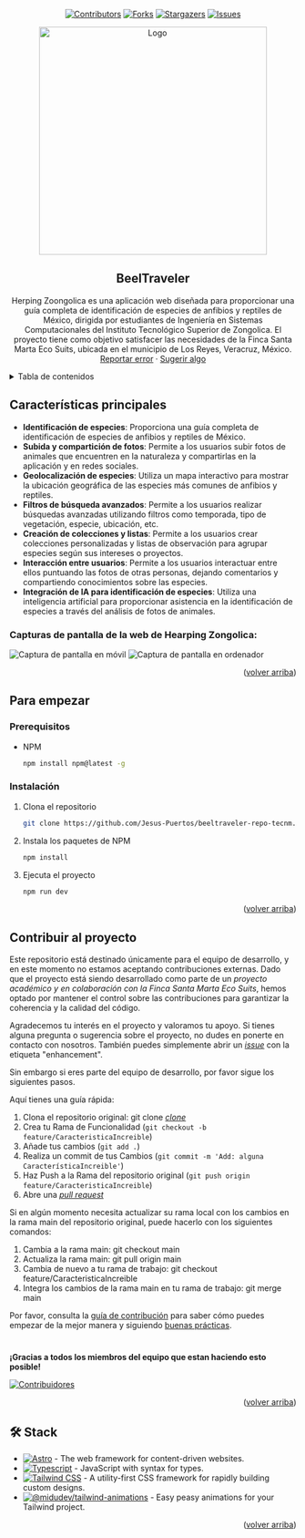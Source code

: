 <a name="readme-top"></a>

<div align="center">

[![Contributors][contributors-shield]][contributors-url]
[![Forks][forks-shield]][forks-url]
[![Stargazers][stars-shield]][stars-url]
[![Issues][issues-shield]][issues-url]

<a href="https://github.com/Jesus-Puertos/herping-zoongolica-landing">
  <img src="./public/favicon.svg" alt="Logo" width="400" />
</a>

## BeelTraveler

Herping Zoongolica es una aplicación web diseñada para proporcionar una guía completa de identificación de especies de anfibios y reptiles de México, dirigida por estudiantes de Ingeniería en Sistemas Computacionales del Instituto Tecnológico Superior de Zongolica. El proyecto tiene como objetivo satisfacer las necesidades de la Finca Santa Marta Eco Suits, ubicada en el municipio de Los Reyes, Veracruz, México.\
[Reportar error](https://github.com/Jesus-Puertos/beeltraveler-repo-tecnm/issues) · [Sugerir algo](https://github.com/Jesus-Puertos/beeltraveler-repo-tecnm/issues)

</div>

<details>
<summary>Tabla de contenidos</summary>

1. [Características principales](#características-principales)
2. [Para empezar](#para-empezar)
   - [Prerequisitos](#prerequisitos)
   - [Instalación](#instalación)
3. [Contribuir al proyecto](#contribuir-al-proyecto)

</details>

## Características principales

- **Identificación de especies**: Proporciona una guía completa de identificación de especies de anfibios y reptiles de México.
- **Subida y compartición de fotos**: Permite a los usuarios subir fotos de animales que encuentren en la naturaleza y compartirlas en la aplicación y en redes sociales.
- **Geolocalización de especies**: Utiliza un mapa interactivo para mostrar la ubicación geográfica de las especies más comunes de anfibios y reptiles.
- **Filtros de búsqueda avanzados**: Permite a los usuarios realizar búsquedas avanzadas utilizando filtros como temporada, tipo de vegetación, especie, ubicación, etc.
- **Creación de colecciones y listas**: Permite a los usuarios crear colecciones personalizadas y listas de observación para agrupar especies según sus intereses o proyectos.
- **Interacción entre usuarios**: Permite a los usuarios interactuar entre ellos puntuando las fotos de otras personas, dejando comentarios y compartiendo conocimientos sobre las especies.
- **Integración de IA para identificación de especies**: Utiliza una inteligencia artificial para proporcionar asistencia en la identificación de especies a través del análisis de fotos de animales.

### Capturas de pantalla de la web de Hearping Zongolica:

![Captura de pantalla en móvil](./public/Mobile_README.png)
![Captura de pantalla en ordenador](./public/Desktop_README.png)

<p align="right">(<a href="#readme-top">volver arriba</a>)</p>

## Para empezar

### Prerequisitos

- NPM

  ```sh
  npm install npm@latest -g
  ```

### Instalación

1. Clona el repositorio

   ```sh
   git clone https://github.com/Jesus-Puertos/beeltraveler-repo-tecnm.git
   ```

2. Instala los paquetes de NPM

   ```sh
   npm install
   ```

3. Ejecuta el proyecto

   ```sh
   npm run dev
   ```

<p align="right">(<a href="#readme-top">volver arriba</a>)</p>

## Contribuir al proyecto

Este repositorio está destinado únicamente para el equipo de desarrollo, y en este momento no estamos aceptando contribuciones externas. Dado que el proyecto está siendo desarrollado como parte de un _proyecto académico y en colaboración con la Finca Santa Marta Eco Suits_, hemos optado por mantener el control sobre las contribuciones para garantizar la coherencia y la calidad del código.

Agradecemos tu interés en el proyecto y valoramos tu apoyo. Si tienes alguna pregunta o sugerencia sobre el proyecto, no dudes en ponerte en contacto con nosotros.
También puedes simplemente abrir un [_issue_](https://github.com/Jesus-Puertos/beeltraveler-repo-tecnm/issues) con la etiqueta "enhancement".

Sin embargo si eres parte del equipo de desarrollo, por favor sigue los siguientes pasos.

Aquí tienes una guía rápida:

1. Clona el repositorio original: git clone [_clone_](https://github.com/Jesus-Puertos/beeltraveler-repo-tecnm.git)
2. Crea tu Rama de Funcionalidad (`git checkout -b feature/CaracteristicaIncreible`)
3. Añade tus cambios (`git add .`)
4. Realiza un commit de tus Cambios (`git commit -m 'Add: alguna CaracterísticaIncreible'`)
5. Haz Push a la Rama del repositorio original (`git push origin feature/CaracteristicaIncreible`)
6. Abre una [_pull request_](https://github.com/Jesus-Puertos/beeltraveler-repo-tecnm/pulls)

Si en algún momento necesita actualizar su rama local con los cambios en la rama main del repositorio original, puede hacerlo con los siguientes comandos:

1. Cambia a la rama main: git checkout main
2. Actualiza la rama main: git pull origin main
3. Cambia de nuevo a tu rama de trabajo: git checkout feature/CaracteristicaIncreible
4. Integra los cambios de la rama main en tu rama de trabajo: git merge main

Por favor, consulta la [guía de contribución](https://github.com/Jesus-Puertos/beeltraveler-repo-tecnm/blob/master/CONTRIBUTING.md) para saber cómo puedes empezar de la mejor manera y siguiendo [buenas prácticas](https://github.com/Jesus-Puertos/beeltraveler-repo-tecnm/blob/main/CONTRIBUTING.md#buenas-prácticas-).

#

**¡Gracias a todos los miembros del equipo que estan haciendo esto posible!**

[![Contribuidores](https://contrib.rocks/image?repo=Jesus-Puertos/beeltraveler-repo-tecnm)](https://github.com/Jesus-Puertos/beeltraveler-repo-tecnm/graphs/contributors)

<p align="right">(<a href="#readme-top">volver arriba</a>)</p>

## 🛠️ Stack

- [![Astro][astro-badge]][astro-url] - The web framework for content-driven websites.
- [![Typescript][typescript-badge]][typescript-url] - JavaScript with syntax for types.
- [![Tailwind CSS][tailwind-badge]][tailwind-url] - A utility-first CSS framework for rapidly building custom designs.
- [![@midudev/tailwind-animations][animations-badge]][animations-url] - Easy peasy animations for your Tailwind project.

<p align="right">(<a href="#readme-top">volver arriba</a>)</p>

[astro-url]: https://astro.build/
[typescript-url]: https://www.typescriptlang.org/
[tailwind-url]: https://tailwindcss.com/
[animations-url]: https://tailwindcss-animations.vercel.app/
[astro-badge]: https://img.shields.io/badge/Astro-fff?style=for-the-badge&logo=astro&logoColor=bd303a&color=352563
[typescript-badge]: https://img.shields.io/badge/Typescript-007ACC?style=for-the-badge&logo=typescript&logoColor=white&color=blue
[tailwind-badge]: https://img.shields.io/badge/Tailwind-ffffff?style=for-the-badge&logo=tailwindcss&logoColor=38bdf8
[animations-badge]: https://img.shields.io/badge/@midudev/tailwind-animations-ff69b4?style=for-the-badge&logo=node.js&logoColor=white&color=blue
[contributors-shield]: https://img.shields.io/github/contributors/Jesus-Puertos/beeltraveler-repo-tecnm.svg?style=for-the-badge
[contributors-url]: https://github.com/Jesus-Puertos/beeltraveler-repo-tecnm/graphs/contributors
[forks-shield]: https://img.shields.io/github/forks/Jesus-Puertos/beeltraveler-repo-tecnm.svg?style=for-the-badge
[forks-url]: https://github.com/Jesus-Puertos/beeltraveler-repo-tecnm/network/members
[stars-shield]: https://img.shields.io/github/stars/Jesus-Puertos/beeltraveler-repo-tecnm.svg?style=for-the-badge
[stars-url]: https://github.com/Jesus-Puertos/beeltraveler-repo-tecnm/stargazers
[issues-shield]: https://img.shields.io/github/issues/Jesus-Puertos/beeltraveler-repo-tecnm.svg?style=for-the-badge
[issues-url]: https://github.com/Jesus-Puertos/beeltraveler-repo-tecnm/issues